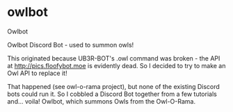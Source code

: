 # owlbot
Owlbot

Owlbot Discord Bot - used to summon owls!

This originated because UB3R-BOT's .owl command was broken - the API at http://pics.floofybot.moe is evidently dead. So I decided to try to make an Owl API to replace it!

That happened (see owl-o-rama project), but none of the existing Discord bots could run it. So I cobbled a Discord Bot together from a few tutorials and... voila!
Owlbot, which summons Owls from the Owl-O-Rama.
